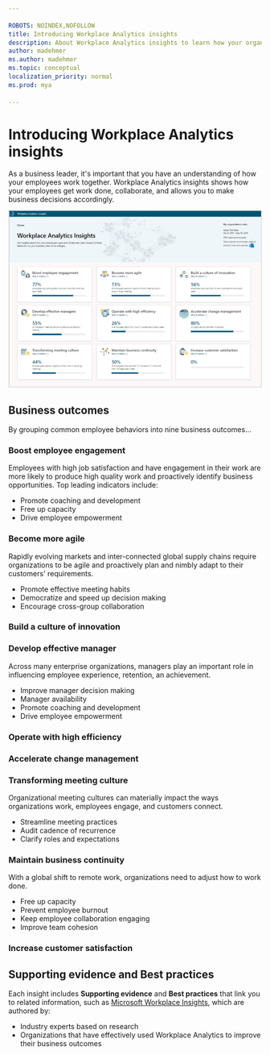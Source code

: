 ```yaml
---

ROBOTS: NOINDEX,NOFOLLOW
title: Introducing Workplace Analytics insights
description: About Workplace Analytics insights to learn how your organization gets work done
author: madehmer
ms.author: madehmer
ms.topic: conceptual
localization_priority: normal 
ms.prod: mya

---
```

# Introducing Workplace Analytics insights

As a business leader, it's important that you have an understanding of how your employees work together. Workplace Analytics insights shows how your employees get work done, collaborate, and allows you to make business decisions accordingly.

![Home page](./images/home.png)

## Business outcomes

By grouping common employee behaviors into nine business outcomes...

### Boost employee engagement

Employees with high job satisfaction and have engagement in their work are more likely to produce high quality work and proactively identify business opportunities. Top leading indicators include:

* Promote coaching and development
* Free up capacity
* Drive employee empowerment

### Become more agile

Rapidly evolving markets and inter-connected global supply chains require organizations to be agile and proactively plan and nimbly adapt to their customers' requirements.  

* Promote effective meeting habits
* Democratize and speed up decision making
* Encourage cross-group collaboration

### Build a culture of innovation

### Develop effective manager

Across many enterprise organizations, managers play an important role in influencing employee experience, retention, an achievement.

* Improve manager decision making
* Manager availability
* Promote coaching and development
* Drive employee empowerment

### Operate with high efficiency

### Accelerate change management

### Transforming meeting culture

Organizational meeting cultures can materially impact the ways organizations work, employees engage, and customers connect. 

* Streamline meeting practices
* Audit cadence of recurrence
* Clarify roles and expectations

### Maintain business continuity

With a global shift to remote work, organizations need to adjust how to work done.

* Free up capacity
* Prevent employee burnout
* Keep employee collaboration engaging
* Improve team cohesion

### Increase customer satisfaction

## Supporting evidence and Best practices

Each insight includes **Supporting evidence** and **Best practices** that link you to related information, such as [Microsoft Workplace Insights](https://insights.office.com/), which are authored by:

* Industry experts based on research
* Organizations that have effectively used Workplace Analytics to improve their business outcomes

